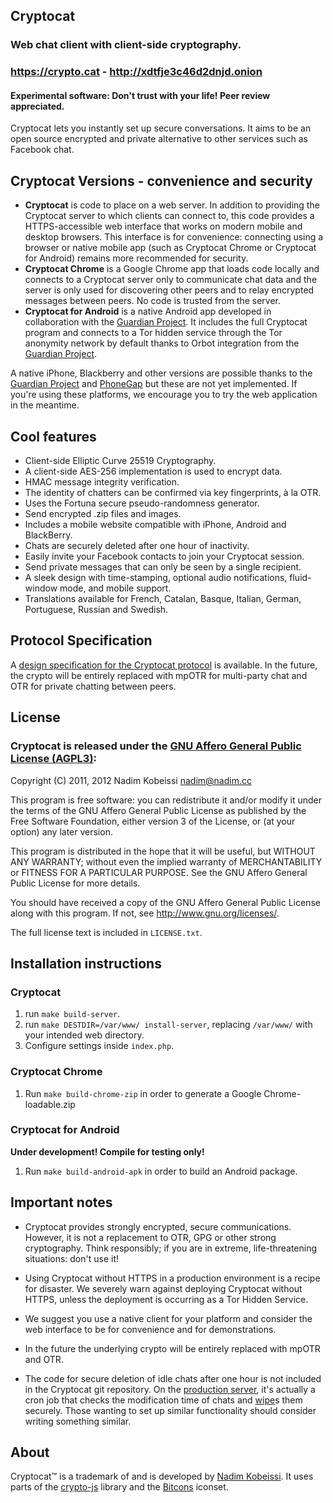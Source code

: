 ## Cryptocat
### Web chat client with client-side cryptography.
### https://crypto.cat - http://xdtfje3c46d2dnjd.onion
#### Experimental software: Don't trust with your life! Peer review appreciated.

Cryptocat lets you instantly set up secure conversations. It aims to be an open source encrypted and private alternative to other services such as Facebook chat.

## Cryptocat Versions - convenience and security
* **Cryptocat** is code to place on a web server. In addition to providing the Cryptocat server to which clients can connect to, this code provides a HTTPS-accessible web interface that works on modern mobile and desktop browsers. This interface is for convenience: connecting using a browser or native mobile app (such as Cryptocat Chrome or Cryptocat for Android) remains more recommended for security.
* **Cryptocat Chrome** is a Google Chrome app that loads code locally and connects to a Cryptocat server only to communicate chat data and the server is only used for discovering other peers and to relay encrypted messages between peers. No code is trusted from the server.
* **Cryptocat for Android** is a native Android app developed in collaboration with the [Guardian Project](https://guardianproject.info/). It includes the full Cryptocat program and connects to a Tor hidden service through the Tor anonymity network by default thanks to Orbot integration from the [Guardian Project](https://guardianproject.info/).

A native iPhone, Blackberry and other versions are possible thanks to the [Guardian Project](https://guardianproject.info/) and [PhoneGap](https://phonegap.com/) but these are not yet implemented. If you're using these platforms, we encourage you to try the web application in the meantime.

## Cool features
* Client-side Elliptic Curve 25519 Cryptography.
* A client-side AES-256 implementation is used to encrypt data.
* HMAC message integrity verification.
* The identity of chatters can be confirmed via key fingerprints, à la OTR.
* Uses the Fortuna secure pseudo-randomness generator.
* Send encrypted .zip files and images.
* Includes a mobile website compatible with iPhone, Android and BlackBerry.
* Chats are securely deleted after one hour of inactivity.
* Easily invite your Facebook contacts to join your Cryptocat session.
* Send private messages that can only be seen by a single recipient.
* A sleek design with time-stamping, optional audio notifications, fluid-window mode, and mobile support.
* Translations available for French, Catalan, Basque, Italian, German, Portuguese, Russian and Swedish.

## Protocol Specification
A [design specification for the Cryptocat protocol](https://crypto.cat/about/) is available. In the future, the crypto will be entirely replaced with mpOTR for multi-party chat and OTR for private chatting between peers.

## License
### Cryptocat is released under the [GNU Affero General Public License (AGPL3)](https://www.gnu.org/licenses/agpl-3.0.html):
Copyright (C) 2011, 2012  Nadim Kobeissi <nadim@nadim.cc>

This program is free software: you can redistribute it and/or modify
it under the terms of the GNU Affero General Public License as
published by the Free Software Foundation, either version 3 of the
License, or (at your option) any later version.

This program is distributed in the hope that it will be useful,
but WITHOUT ANY WARRANTY; without even the implied warranty of
MERCHANTABILITY or FITNESS FOR A PARTICULAR PURPOSE. See the
GNU Affero General Public License for more details.

You should have received a copy of the GNU Affero General Public License
along with this program. If not, see <http://www.gnu.org/licenses/>.

The full license text is included in `LICENSE.txt`.

## Installation instructions
### Cryptocat
1. run `make build-server`.
2. run `make DESTDIR=/var/www/ install-server`, replacing `/var/www/` with your intended web directory.
3. Configure settings inside `index.php`.

### Cryptocat Chrome
1. Run `make build-chrome-zip` in order to generate a Google Chrome-loadable.zip

### Cryptocat for Android
**Under development! Compile for testing only!**

1. Run `make build-android-apk` in order to build an Android package.

## Important notes
* Cryptocat provides strongly encrypted, secure communications. However, it is not a replacement to OTR, GPG or other strong cryptography. Think responsibly; if you are in extreme, life-threatening situations: don't use it!

* Using Cryptocat without HTTPS in a production environment is a recipe for disaster. We severely warn against deploying Cryptocat without HTTPS, unless the deployment is occurring as a Tor Hidden Service.

* We suggest you use a native client for your platform and consider the web interface to be for convenience and for demonstrations.

* In the future the underlying crypto will be entirely replaced with mpOTR and OTR.

* The code for secure deletion of idle chats after one hour is not included in the Cryptocat git repository. On the [production server](https://crypto.cat), it's actually a cron job that checks the modification time of chats and [wipe](http://linux.die.net/man/1/wipe)s them securely. Those wanting to set up similar functionality should consider writing something similar.

## About
Cryptocat™ is a trademark of and is developed by [Nadim Kobeissi](http://nadim.cc). It uses parts of the [crypto-js](http://code.google.com/p/crypto-js/) library and the [Bitcons](http://somerandomdude.com/work/bitcons/) iconset.